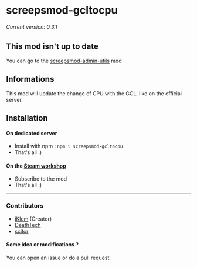 # screepsmod-gcltocpu
###### Current version: 0.3.1
## This mod isn't up to date
You can go to the [screepsmod-admin-utils](https://github.com/ScreepsMods/screepsmod-admin-utils) mod

## Informations
This mod will update the change of CPU with the GCL, like on the official server.  

## Installation
#### On dedicated server
* Install with npm : `npm i screepsmod-gcltocpu`  
* That's all :)  

#### On the [Steam workshop](http://steamcommunity.com/sharedfiles/filedetails/?id=801381201)
* Subscribe to the mod  
* That's all :)  

---
### Contributors
* [iKlem](https://github.com/iKlem) (Creator)  
* [DeathTech](https://github.com/DeathTech154)  
* [scitor](https://github.com/scitor)  

#### Some idea or modifications ?
You can open an issue or do a pull request.  
